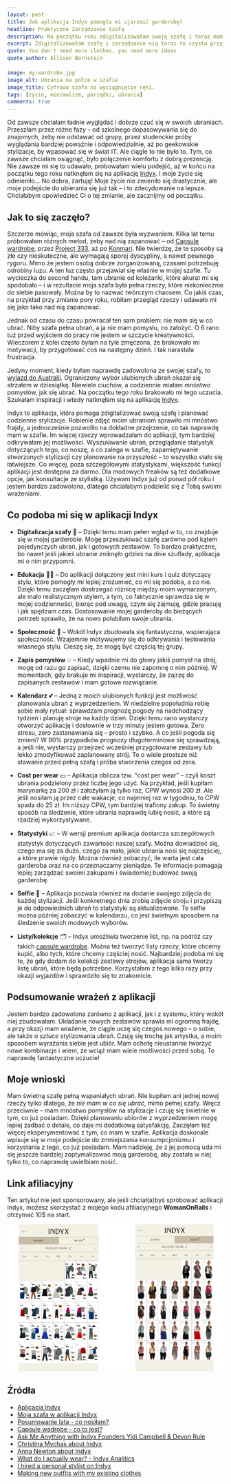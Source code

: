 ```yaml
---
layout: post
title: Jak aplikacja Indyx pomogła mi ujarzmić garderobę?
headline: Praktyczne Zarządzanie Szafą
description: Na początku roku zdigitalizowałam swoją szafę i teraz mam ją zawsze na wyciągnięcie ręki. Zobacz, jak to zrobiłam!
excerpt: Zdigitalizowałam szafę i zarządzanie nią teraz to czysta przyjemność.
quote: You don't need more clothes, you need more ideas
quote_author: Allison Bornstein

image: my-wardrobe.jpg
image_alt: Ubrania na półce w szafie
image_title: Cyfrowa szafa na wyciągnięcie ręki.
tags: [życie, minimalizm, porządki, ubrania]
comments: true
---
```


Od zawsze chciałam ładnie wyglądać i dobrze czuć się w swoich ubraniach. Przeszłam przez różne fazy – od szkolnego dopasowywania się do znajomych, żeby nie odstawać od grupy, przez studenckie próby wyglądania bardziej poważnie i odpowiedzialnie, aż po geekowskie stylizacje, by wpasować się w świat IT. Ale ciągle to nie było to. Tym, co zawsze chciałam osiągnąć, było połączenie komfortu z dobrą prezencją. Nie zawsze mi się to udawało, próbowałam wielu podejść, aż w końcu na początku tego roku natknęłam się na aplikację [Indyx](https://www.myindyx.com/ "Wardrobe & Outfit App"). I moje życie się odmieniło... No dobra, żartuję! Moje życie nie zmieniło się drastycznie, ale moje podejście do ubierania się już tak – i to zdecydowanie na lepsze. Chciałabym opowiedzieć Ci o tej zmianie, ale zacznijmy od początku.

<!--break-->

## Jak to się zaczęło?

Szczerze mówiąc, moja szafa od zawsze była wyzwaniem. Kilka lat temu próbowałam różnych metod, żeby nad nią zapanować – od [Capsule wardrobe](https://bemore.womanonrails.com/2019/04/23/capsule-wardrobe.html "Szafa kapsułkowa po mojemu"), przez [Project 333](https://bemorewithless.com/project-333/ "33 ubrania na 3 miesiące"), aż po [Konmari](https://bemore.womanonrails.com/2018/09/13/metoda-konmari.html "KonMari w praktyce, czyli jak to wyglądało u mnie"). Nie twierdzę, że te sposoby są złe czy nieskuteczne, ale wymagają sporej dyscypliny, a nawet pewnego rygoru. Mimo że jestem osobą dobrze zorganizowaną, czasami potrzebuję odrobiny luzu. A ten luz często przejawiał się właśnie w mojej szafie. Tu wycieczka do second handu, tam ubranie od koleżanki, które akurat mi się spodobało – i w rezultacie moja szafa była pełna rzeczy, które niekoniecznie do siebie pasowały. Można by to nazwać twórczym chaosem. Co jakiś czas, na przykład przy zmianie pory roku, robiłam przegląd rzeczy i udawało mi się jako tako nad nią zapanować. 

Jednak od czasu do czasu powracał ten sam problem: nie mam się w co ubrać. Niby szafa pełna ubrań, a ja nie mam pomysłu, co założyć. O 6 rano tuż przed wyjściem do pracy nie jestem w szczycie kreatywności. Wieczorem z kolei często byłam na tyle zmęczona, że brakowało mi motywacji, by przygotować coś na następny dzień. I tak narastała frustracja.

Jedyny moment, kiedy byłam naprawdę zadowolona ze swojej szafy, to [wyjazd do Australii](https://womanonrails.com/pl/remote-work "Praca zdalna z Australii - podsumowanie"). Ograniczony wybór ulubionych ubrań okazał się strzałem w dziesiątkę. Niewiele ciuchów, a codziennie miałam mnóstwo pomysłów, jak się ubrać. Na początku tego roku brakowało mi tego uczucia. Szukałam inspiracji i wtedy natknęłam się na aplikację [Indyx](https://www.myindyx.com/ "Wardrobe & Outfit App").

Indyx to aplikacja, która pomaga zdigitalizować swoją szafę i planować codzienne stylizacje. Robienie zdjęć moim ubraniom sprawiło mi mnóstwo frajdy, a jednocześnie pozwoliło na dokładne przejrzenie, co tak naprawdę mam w szafie. Im więcej rzeczy wprowadzałam do aplikacji, tym bardziej odkrywałam jej możliwości. Wyszukiwanie ubrań, przeglądanie statystyk dotyczących tego, co noszę, a co zalega w szafie, zapamiętywanie stworzonych stylizacji czy planowanie na przyszłość – to wszystko stało się łatwiejsze. Co więcej, poza szczegółowymi statystykami, większość funkcji aplikacji jest dostępna za darmo. Dla modowych freaków są też dodatkowe opcje, jak konsultacje ze stylistką. Używam Indyx już od ponad pół roku i jestem bardzo zadowolona, dlatego chciałabym podzielić się z Tobą swoimi wrażeniami.

## Co podoba mi się w aplikacji Indyx

- **Digitalizacja szafy** 📱 – Dzięki temu mam pełen wgląd w to, co znajduje się w mojej garderobie. Mogę przeszukiwać szafę zarówno pod kątem pojedynczych ubrań, jak i gotowych zestawów. To bardzo praktyczne, bo nawet jeśli jakieś ubranie _zniknęło_ gdzieś na dnie szuflady, aplikacja mi o nim przypomni.

- **Edukacja** 👩‍🎓 – Do aplikacji dołączony jest mini kurs i quiz dotyczący stylu, które pomogły mi lepiej zrozumieć, co mi się podoba, a co nie. Dzięki temu zaczęłam dostrzegać różnicę między moim wymarzonym, ale mało realistycznym stylem, a tym, co faktycznie sprawdza się w mojej codzienności, biorąc pod uwagę, czym się zajmuję, gdzie pracuję i jak spędzam czas. Dostosowanie mojej garderoby do bieżących potrzeb sprawiło, że na nowo polubiłam swoje ubrania.

- **Społeczność** 💃 – Wokół Indyx zbudowała się fantastyczna, wspierająca społeczność. Wzajemnie motywujemy się do odkrywania i testowania własnego stylu. Cieszę się, że mogę być częścią tej grupy.

- **Zapis pomysłów** 💡 – Kiedy wpadnie mi do głowy jakiś pomysł na strój, mogę od razu go zapisać, dzięki czemu nie zapomnę o nim później. W momentach, gdy brakuje mi inspiracji, wystarczy, że zajrzę do zapisanych zestawów i mam gotowe rozwiązanie.

- **Kalendarz** 💕 – Jedną z moich ulubionych funkcji jest możliwość planowania ubrań z wyprzedzeniem. W niedzielne popołudnia robię sobie mały rytuał: sprawdzam prognozę pogody na nadchodzący tydzień i planuję stroje na każdy dzień. Dzięki temu rano wystarczy otworzyć aplikację i dosłownie w trzy minuty jestem gotowa. Zero stresu, zero zastanawiania się – prosto i szybko. A co jeśli pogoda się zmieni? W 90% przypadków prognozy długoterminowe się sprawdzają, a jeśli nie, wystarczy przejrzeć wcześniej przygotowane zestawy lub lekko zmodyfikować zaplanowany strój. To o wiele prostsze niż stawanie przed pełną szafą i próba stworzenia czegoś od zera.

- **Cost per wear** 💵 – Aplikacja oblicza tzw. "cost per wear" – czyli koszt ubrania podzielony przez liczbę jego użyć. Na przykład, jeśli kupiłam marynarkę za 200 zł i założyłam ją tylko raz, CPW wynosi 200 zł. Ale jeśli nosiłam ją przez całe wakacje, co najmniej raz w tygodniu, to CPW spada do 25 zł. Im niższy CPW, tym bardziej trafiony zakup. To świetny sposób na śledzenie, które ubrania naprawdę lubię nosić, a które są rzadziej wykorzystywane.

- **Statystyki** 📈 – W wersji premium aplikacja dostarcza szczegółowych statystyk dotyczących zawartości naszej szafy. Można dowiadzieć się, czego ma się za dużo, czego za mało, jakie ubrania nosi się najczęściej, a które prawie nigdy. Można również zobaczyć, ile warta jest cała garderoba oraz na co przeznaczamy pieniądze. Te informacje pomagają lepiej zarządzać swoimi zakupami i świadomiej budować swoją garderobę.

- **Selfie** 🤳 – Aplikacja pozwala również na dodanie swojego zdjęcia do każdej stylizacji. Jeśli konkretnego dnia zrobię zdjęcie stroju i przypiszę je do odpowiednich ubrań to statystyki są aktualizowane. Te selfie można później zobaczyć w kalendarzu, co jest świetnym sposobem na śledzenie swoich modowych wyborów.

- **Listy/kolekcje** 🗂️ – Indyx umożliwia tworzenie list, np. na podróż czy takich [capsule wardrobe](https://bemore.womanonrails.com/2019/04/23/capsule-wardrobe.html "Szafa kapsułkowa po mojemu"). Można też tworzyć listy rzeczy, które chcemy kupić, albo tych, które chcemy częściej nosić. Najbardziej podoba mi się to, że gdy dodam do kolekcji zestawy strojów, aplikacja sama tworzy listę ubrań, które będą potrzebne. Korzystałam z tego kilka razy przy okazji wyjazdów i sprawdziło się to znakomicie.

## Podsumowanie wrażeń z aplikacji

Jestem bardzo zadowolona zarówno z aplikacji, jak i z systemu, który wokół niej zbudowałam. Układanie nowych zestawów sprawia mi ogromną frajdę, a przy okazji mam wrażenie, że ciągle uczę się czegoś nowego – o sobie, ale także o _sztuce_ stylizowania ubrań. Czuję się trochę jak artystka, a moim sposobem wyrażania siebie jest ubiór. Mam ochotę nieustannie tworzyć nowe kombinacje i wiem, że wciąż mam wiele możliwości przed sobą. To naprawdę fantastyczne uczucie!

## Moje wnioski

Mam świetną szafę pełną wspaniałych ubrań. Nie kupiłam ani jednej nowej rzeczy tylko dlatego, że _nie mam w co się ubrać_, mimo pełnej szafy. Wręcz przeciwnie – mam mnóstwo pomysłów na stylizacje i czuję się świetnie w tym, co już posiadam. Dzięki planowaniu ubiorów z wyprzedzeniem mogę lepiej zadbać o detale, co daje mi dodatkową satysfakcję. Zaczęłam też więcej eksperymentować z tym, co mam w szafie. Aplikacja doskonale wpisuje się w moje podejście do zmniejszania konsumpcjonizmu i korzystania z tego, co już posiadam. Mam nadzieję, że z jej pomocą uda mi się jeszcze bardziej zoptymalizować moją garderobę, aby została w niej tylko to, co naprawdę uwielbiam nosić.

## Link afiliacyjny

Ten artykuł nie jest sponsorowany, ale jeśli chciał(a)byś spróbować aplikacji Indyx, możesz skorzystać z mojego kodu afiliacyjnego **WomanOnRails** i otrzymać 10$ na start. 

![Plan ubraniowy na cały miesiąc w aplikacji Indyx](/images/indyx/indyx-app.png "Mój ubraniowy miesiąc")

## Źródła

- [Aplicacja Indyx](https://www.myindyx.com/ "Strona aplikacji Indyx")
- [Moja szafa w aplikacji Indyx](https://opencloset.myindyx.com/user/WomanOnRails)
- [Posumowanie lata - co nosiłam?](https://bemore.womanonrails.com/2019/11/05/capsule-wardrobe-summary.html)
- [Capsule wadrobe - co to jest?](https://bemore.womanonrails.com/2019/04/23/capsule-wardrobe.html)
- [Ask Me Anything with Indyx Founders Yidi Campbell & Devon Rule](https://www.youtube.com/watch?v=gZTkrQbUkqo&t)
- [Christina Mychas about Indyx](https://www.youtube.com/watch?v=fj1Bp-3xaPY)
- [Anna Newton about Indyx](https://www.youtube.com/watch?v=D1ksY7UKLa4&t)
- [What do I actually wear? - Indyx Analitics](https://www.youtube.com/watch?v=-qmofG-Umwg)
- [I hired a personal stylist on Indyx](https://www.youtube.com/watch?v=QT8AFri9EwU)
- [Making new outfits with my existing clothes](https://www.youtube.com/watch?v=L3-94gxRWJc&t)
